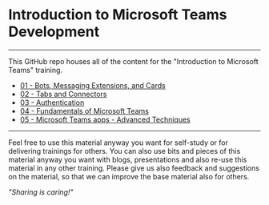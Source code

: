 # Introduction to Microsoft Teams Development

----------

This GitHub repo houses all of the content for the "Introduction to Microsoft Teams" training.

- [01 - Bots, Messaging Extensions, and Cards](01%20Bots,%20Messaging%20Extensions%20and%20Cards)
- [02 - Tabs and Connectors](02%20Tabs%20and%20Connectors)
- [03 - Authentication](03%20Authentication)
- [04 - Fundamentals of Microsoft Teams](./04%20Fundamentals%20of%20Microsoft%20Teams)
- [05 - Microsoft Teams apps - Advanced Techniques](./05%20Microsoft%20Teams%20apps%20-%20Advanced%20Techniques)

----------

Feel free to use this material anyway you want for self-study or for delivering trainings for others. You can also use bits and pieces of this material anyway you want with blogs, presentations and also re-use this material in any other training. Please give us also feedback and suggestions on the material, so that we can improve the base material also for others.

*"Sharing is caring!"*
